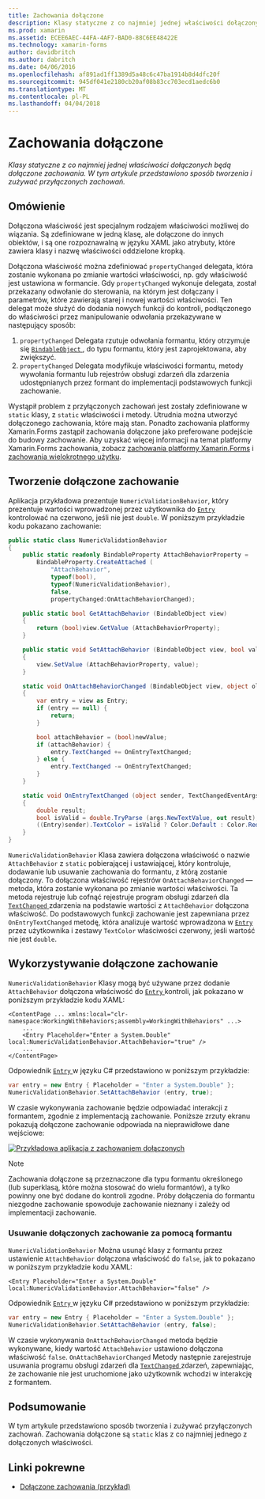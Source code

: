 ```yaml
---
title: Zachowania dołączone
description: Klasy statyczne z co najmniej jednej właściwości dołączonych będą dołączone zachowania. W tym artykule przedstawiono sposób tworzenia i zużywać przyłączonych zachowań.
ms.prod: xamarin
ms.assetid: ECEE6AEC-44FA-4AF7-BAD0-88C6EE48422E
ms.technology: xamarin-forms
author: davidbritch
ms.author: dabritch
ms.date: 04/06/2016
ms.openlocfilehash: af891ad1ff1389d5a48c6c47ba1914b8d4dfc20f
ms.sourcegitcommit: 945df041e2180cb20af08b83cc703ecd1aedc6b0
ms.translationtype: MT
ms.contentlocale: pl-PL
ms.lasthandoff: 04/04/2018
---
```

# <a name="attached-behaviors"></a>Zachowania dołączone

_Klasy statyczne z co najmniej jednej właściwości dołączonych będą dołączone zachowania. W tym artykule przedstawiono sposób tworzenia i zużywać przyłączonych zachowań._

## <a name="overview"></a>Omówienie

Dołączona właściwość jest specjalnym rodzajem właściwości możliwej do wiązania. Są zdefiniowane w jedną klasę, ale dołączone do innych obiektów, i są one rozpoznawalną w języku XAML jako atrybuty, które zawiera klasy i nazwę właściwości oddzielone kropką.

Dołączona właściwość można zdefiniować `propertyChanged` delegata, która zostanie wykonana po zmianie wartości właściwości, np. gdy właściwość jest ustawiona w formancie. Gdy `propertyChanged` wykonuje delegata, został przekazany odwołanie do sterowania, na którym jest dołączany i parametrów, które zawierają starej i nowej wartości właściwości. Ten delegat może służyć do dodania nowych funkcji do kontroli, podłączonego do właściwości przez manipulowanie odwołania przekazywane w następujący sposób:

1. `propertyChanged` Delegata rzutuje odwołania formantu, który otrzymuje się [ `BindableObject` ](https://developer.xamarin.com/api/type/Xamarin.Forms.BindableObject/), do typu formantu, który jest zaprojektowana, aby zwiększyć.
1. `propertyChanged` Delegata modyfikuje właściwości formantu, metody wywołania formantu lub rejestrów obsługi zdarzeń dla zdarzenia udostępnianych przez formant do implementacji podstawowych funkcji zachowanie.

Wystąpił problem z przyłączonych zachowań jest zostały zdefiniowane w `static` klasy, z `static` właściwości i metody. Utrudnia można utworzyć dołączonego zachowania, które mają stan. Ponadto zachowania platformy Xamarin.Forms zastąpił zachowania dołączone jako preferowane podejście do budowy zachowanie. Aby uzyskać więcej informacji na temat platformy Xamarin.Forms zachowania, zobacz [zachowania platformy Xamarin.Forms](~/xamarin-forms/app-fundamentals/behaviors/creating.md) i [zachowania wielokrotnego użytku](~/xamarin-forms/app-fundamentals/behaviors/reusable/index.md).

## <a name="creating-an-attached-behavior"></a>Tworzenie dołączone zachowanie

Aplikacja przykładowa prezentuje `NumericValidationBehavior`, który prezentuje wartości wprowadzonej przez użytkownika do [ `Entry` ](https://developer.xamarin.com/api/type/Xamarin.Forms.Entry/) kontrolować na czerwono, jeśli nie jest `double`. W poniższym przykładzie kodu pokazano zachowanie:

```csharp
public static class NumericValidationBehavior
{
    public static readonly BindableProperty AttachBehaviorProperty =
        BindableProperty.CreateAttached (
            "AttachBehavior",
            typeof(bool),
            typeof(NumericValidationBehavior),
            false,
            propertyChanged:OnAttachBehaviorChanged);

    public static bool GetAttachBehavior (BindableObject view)
    {
        return (bool)view.GetValue (AttachBehaviorProperty);
    }

    public static void SetAttachBehavior (BindableObject view, bool value)
    {
        view.SetValue (AttachBehaviorProperty, value);
    }

    static void OnAttachBehaviorChanged (BindableObject view, object oldValue, object newValue)
    {
        var entry = view as Entry;
        if (entry == null) {
            return;
        }

        bool attachBehavior = (bool)newValue;
        if (attachBehavior) {
            entry.TextChanged += OnEntryTextChanged;
        } else {
            entry.TextChanged -= OnEntryTextChanged;
        }
    }

    static void OnEntryTextChanged (object sender, TextChangedEventArgs args)
    {
        double result;
        bool isValid = double.TryParse (args.NewTextValue, out result);
        ((Entry)sender).TextColor = isValid ? Color.Default : Color.Red;
    }
}
```

`NumericValidationBehavior` Klasa zawiera dołączona właściwość o nazwie `AttachBehavior` z `static` pobierającej i ustawiającej, który kontroluje, dodawanie lub usuwanie zachowania do formantu, z którą zostanie dołączony. To dołączona właściwość rejestrów `OnAttachBehaviorChanged` — metoda, która zostanie wykonana po zmianie wartości właściwości. Ta metoda rejestruje lub cofnąć rejestruje program obsługi zdarzeń dla [ `TextChanged` ](https://developer.xamarin.com/api/event/Xamarin.Forms.Entry.TextChanged/) zdarzenia na podstawie wartości z `AttachBehavior` dołączona właściwość. Do podstawowych funkcji zachowanie jest zapewniana przez `OnEntryTextChanged` metodę, która analizuje wartość wprowadzona w [ `Entry` ](https://developer.xamarin.com/api/type/Xamarin.Forms.Entry/) przez użytkownika i zestawy `TextColor` właściwości czerwony, jeśli wartość nie jest `double`.

## <a name="consuming-an-attached-behavior"></a>Wykorzystywanie dołączone zachowanie

`NumericValidationBehavior` Klasy mogą być używane przez dodanie `AttachBehavior` dołączona właściwość do [ `Entry` ](https://developer.xamarin.com/api/type/Xamarin.Forms.Entry/) kontroli, jak pokazano w poniższym przykładzie kodu XAML:

```xaml
<ContentPage ... xmlns:local="clr-namespace:WorkingWithBehaviors;assembly=WorkingWithBehaviors" ...>
    ...
    <Entry Placeholder="Enter a System.Double" local:NumericValidationBehavior.AttachBehavior="true" />
    ...
</ContentPage>
```

Odpowiednik [ `Entry` ](https://developer.xamarin.com/api/type/Xamarin.Forms.Entry/) w języku C# przedstawiono w poniższym przykładzie:

```csharp
var entry = new Entry { Placeholder = "Enter a System.Double" };
NumericValidationBehavior.SetAttachBehavior (entry, true);
```

W czasie wykonywania zachowanie będzie odpowiadać interakcji z formantem, zgodnie z implementacją zachowanie. Poniższe zrzuty ekranu pokazują dołączone zachowanie odpowiada na nieprawidłowe dane wejściowe:

[![](attached-images/screenshots-sml.png "Przykładowa aplikacja z zachowaniem dołączonych")](attached-images/screenshots.png#lightbox "Przykładowa aplikacja z zachowaniem dołączone")

> [!NOTE]
> Zachowania dołączone są przeznaczone dla typu formantu określonego (lub superklasą, które można stosować do wielu formantów), a tylko powinny one być dodane do kontroli zgodne. Próby dołączenia do formantu niezgodne zachowanie spowoduje zachowanie nieznany i zależy od implementacji zachowanie.

### <a name="removing-an-attached-behavior-from-a-control"></a>Usuwanie dołączonych zachowanie za pomocą formantu

`NumericValidationBehavior` Można usunąć klasy z formantu przez ustawienie `AttachBehavior` dołączona właściwość do `false`, jak to pokazano w poniższym przykładzie kodu XAML:

```xaml
<Entry Placeholder="Enter a System.Double" local:NumericValidationBehavior.AttachBehavior="false" />
```

Odpowiednik [ `Entry` ](https://developer.xamarin.com/api/type/Xamarin.Forms.Entry/) w języku C# przedstawiono w poniższym przykładzie:

```csharp
var entry = new Entry { Placeholder = "Enter a System.Double" };
NumericValidationBehavior.SetAttachBehavior (entry, false);
```

W czasie wykonywania `OnAttachBehaviorChanged` metoda będzie wykonywane, kiedy wartość `AttachBehavior` ustawiono dołączona właściwość `false`. `OnAttachBehaviorChanged` Metody następnie zarejestruje usuwania programu obsługi zdarzeń dla [ `TextChanged` ](https://developer.xamarin.com/api/event/Xamarin.Forms.Entry.TextChanged/) zdarzeń, zapewniając, że zachowanie nie jest uruchomione jako użytkownik wchodzi w interakcję z formantem.

## <a name="summary"></a>Podsumowanie

W tym artykule przedstawiono sposób tworzenia i zużywać przyłączonych zachowań. Zachowania dołączone są `static` klas z co najmniej jednego z dołączonych właściwości.


## <a name="related-links"></a>Linki pokrewne

- [Dołączone zachowania (przykład)](https://developer.xamarin.com/samples/xamarin-forms/behaviors/attachednumericvalidationbehavior/)
